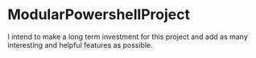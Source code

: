 # ModularPowershellProject
I intend to make a long term investment for this project and add as many interesting and helpful features as possible.
